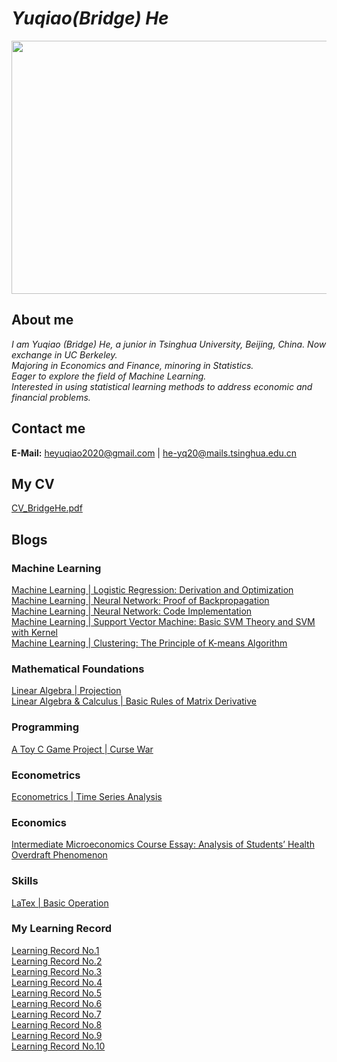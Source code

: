 # _Yuqiao(Bridge) He_

<img src="https://user-images.githubusercontent.com/110859502/183577532-f60432ea-84f6-4c61-9b4f-bce7a49daa62.jpg" width = "512" height = "405" div align=center />

## About me
_I am Yuqiao (Bridge) He, a junior in Tsinghua University, Beijing, China. Now exchange in UC Berkeley.  
Majoring in Economics and Finance, minoring in Statistics.  
Eager to explore the field of Machine Learning.  
Interested in using statistical learning methods to address economic and financial problems._

## Contact me
**E-Mail:** heyuqiao2020@gmail.com | he-yq20@mails.tsinghua.edu.cn

## My CV
[CV_BridgeHe.pdf](https://github.com/Bridge-He/Bridge-He.github.io/files/9287393/CV_BridgeHe.pdf)

## Blogs  
### Machine Learning
[Machine Learning | Logistic Regression: Derivation and Optimization](https://github.com/Bridge-He/Bridge-He.github.io/files/9571582/Logistic.Regression_Derivation.and.Optimization.pdf)  
[Machine Learning | Neural Network: Proof of Backpropagation](https://github.com/Bridge-He/Bridge-He.github.io/files/9294429/ML_ANN_Backpropagation.pdf)  
[Machine Learning | Neural Network: Code Implementation](https://github.com/Bridge-He/Bridge-He.github.io/files/9388593/ML_ANN_Project_CodeImplementation.pdf)  
[Machine Learning | Support Vector Machine: Basic SVM Theory and SVM with Kernel](https://github.com/Bridge-He/Bridge-He.github.io/files/9334778/ML_SVM_kernel.pdf)  
[Machine Learning | Clustering: The Principle of K-means Algorithm](https://github.com/Bridge-He/Bridge-He.github.io/files/9385449/ML_Clustering_Kmeans.pdf)
### Mathematical Foundations
[Linear Algebra | Projection](https://github.com/Bridge-He/Bridge-He.github.io/files/9390169/Linear.Algebra_Projection.pdf)  
[Linear Algebra & Calculus | Basic Rules of Matrix Derivative](https://github.com/Bridge-He/Bridge-He.github.io/files/9437682/Matrix.Derivative.pdf)
### Programming
[A Toy C Game Project | Curse War](https://github.com/Bridge-He/Bridge-He.github.io/files/9294405/CurseWar_BridgeHe.zip)
### Econometrics
[Econometrics | Time Series Analysis](https://github.com/Bridge-He/Bridge-He.github.io/files/9501602/Econometrics_Time.Series.Analysis.pdf)
### Economics
[Intermediate Microeconomics Course Essay: Analysis of Students’ Health Overdraft Phenomenon](https://github.com/Bridge-He/Bridge-He.github.io/files/9294598/Analysis.of.Students.Health.Overdraft.Phenomenon.pdf)
### Skills
[LaTex | Basic Operation](https://github.com/Bridge-He/Bridge-He.github.io/files/9438649/LaTex.Basic.Operation.pdf)
### My Learning Record
[Learning Record No.1](https://mp.weixin.qq.com/s/yA5Qy3ZQ9Xg3SjcjMmwdlg)  
[Learning Record No.2](https://mp.weixin.qq.com/s/RmlB3Q7hkcW7NlU0nxDR1Q)  
[Learning Record No.3](https://mp.weixin.qq.com/s/cJVh-5ZWgeTNc_lOst_WhA)  
[Learning Record No.4](https://mp.weixin.qq.com/s/tRgVHPkBALCeQPIJlYB0Bg)  
[Learning Record No.5](https://mp.weixin.qq.com/s/GKD0GJru9SZr-NtZxXavNQ)  
[Learning Record No.6](https://mp.weixin.qq.com/s/S37mMlYToWmVM6qj9KURmw)  
[Learning Record No.7](https://mp.weixin.qq.com/s/NVv_tEW2Wf79Yc3pDt3DPg)  
[Learning Record No.8](https://mp.weixin.qq.com/s/6TLUqQAxVmoB0OA-2m2UFQ)  
[Learning Record No.9](https://mp.weixin.qq.com/s/r6IAiv7Jh7UH5dhqHuxOsQ)  
[Learning Record No.10](https://mp.weixin.qq.com/s/c-6Sy3xsVLOHS01nn0al1Q)
